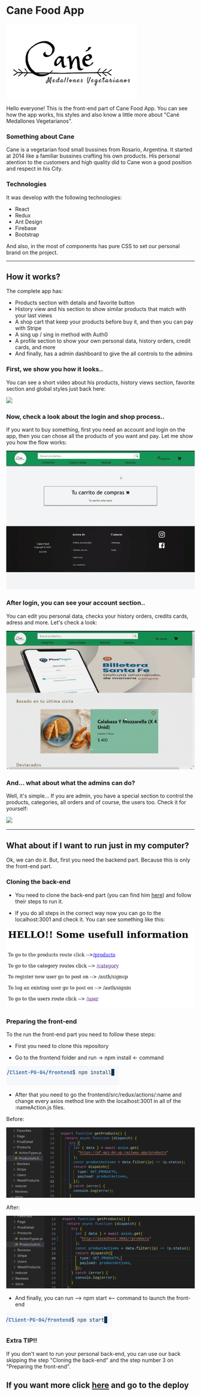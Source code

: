 # Cane Food App

<img height="200" src="./Info/Logo1V2.png"/>

Hello everyone! This is the front-end part of Cane Food App. You can see how the app works, his styles and also know a little more about "Cané Medallones Vegetarianos".

### Something about Cane

Cane is a vegetarian food small bussines from Rosario, Argentina. It started at 2014 like a familiar bussines crafting his own products. His personal atention to the customers and high quality did to Cane won a good position and respect in his City.

### Technologies

It was develop with the following technologies:

- React
- Redux
- Ant Design
- Firebase
- Bootstrap

And also, in the most of components has pure CSS to set our personal brand on the project.

---

## How it works?

The complete app has:

- Products section with details and favorite button
- History view and his section to show similar products that match with your last views
- A shop cart that keep your products before buy it, and then you can pay with Stripe
- A sing up / sing in method with Auth0
- A profile section to show your own personal data, history orders, credit cards, and more
- And finally, has a admin dashboard to give the all controls to the admins

### First, we show you how it looks..

You can see a short video about his products, history views section, favorite section and global styles just back here:

<img src="./Info/products.gif"/>

### Now, check a look about the login and shop process..

If you want to buy something, first you need an account and login on the app, then you can chose all the products of you want and pay. Let me show you how the flow works:

<img src="./Info/pay.gif"/>

### After login, you can see your account section..

You can edit you personal data, checks your history orders, credits cards, adress and more. Let's check a look:

<img src="./Info/profile.gif" />

### And... what about what the admins can do?

Well, it's simple... If you are admin, you have a special section to control the products, categories, all orders and of course, the users too. Check it for yourself:

<img src="./Info/admin.gif"/>

---

## What about if I want to run just in my computer?

Ok, we can do it. But, first you need the backend part. Because this is only the front-end part.

### Cloning the back-end

- You need to clone the back-end part (you can find him [here](https://github.com/MVCGCorp/PG-Backend)) and follow their steps to run it.

- If you do all steps in the correct way now you can go to the localhost:3001 and check it. You can see something like this:

<img src="./Info/backrun.png"/>

### Preparing the front-end

To the run the front-end part you need to follow these steps:

- First you need to clone this repository

- Go to the frontend folder and run -> npm install <- command

<img src="./Info/npmi.png"/>

- After that you need to go the frontend/src/redux/actions/:name and change every axios method line with the localhost:3001 in all of the :nameAction.js files.

Before:

<img src="./Info/localhostbefore.png"/>

After:

<img src="./Info/localhostafter.png"/>

- And finally, you can run --> npm start <-- command to launch the front-end

<img src="./Info/npms.png"/>

### Extra TIP!!

If you don't want to run your personal back-end, you can use our back skipping the step "Cloning the back-end" and the step number 3 on "Preparing the front-end".

## If you want more click [here](https://cane-food.vercel.app/) and go to the deploy
